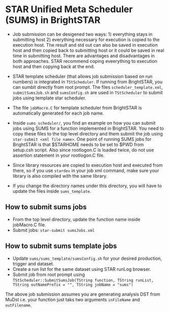 STAR Unified Meta Scheduler (SUMS) in BrightSTAR
===================================================

- Job submission can be desigened two ways: 1) everything stays in submitting host 2) everything necessary for execution is copied to the execution host. The result and std out can also be saved in execution host and then copied back to submitting host or it could be saved in real time in submitting host. There are advantages and disadvantages in both approaches. STAR recommend coping eveerything to execution host and then copying back at the end.

- STAR template scheduler (that allows job submission based on run numbers) is integrated in `TStScheduler`. If running from BrightSTAR, you can sumbit directly from root prompt. The files `scheduler_template.xml`, `submitSumsJob.sh` and `sumsConfig.sh` are used in `TStScheduler` to submit jobs using template star scheduler.

- The file `jobMacro.C` for template scheduler from BrightSTAR is automatically generated for each job name. 

- Inside `sums_scheduler/`, you find an example on how you can submit jobs using SUMS for a function implemented in BrightSTAR. You need to copy these files to the top level directory and them submit the job using `star-submit <xml file name>`. One point of running SUMS jobs for BrightSTAR is that $STARHOME needs to be set to $PWD from setup.csh script. Also since rootlogon.C is loaded twice, do not use assertion statement in your rootlogon.C file.

- Since library resources are copied to execution host and executed from there, so if you use `stardev` in your job xml command, make sure your library is also compiled with the same library.

- If you change the directory names under this directory, you will have to update the files inside `sums_template`.


How to submit sums jobs
--------------------------

- From the top level directory, update the function name inside jobMacro.C file.
- Submit jobs: `star-submit sumsJobs.xml`


How to submit sums template jobs
------------------------------------

- Update `sums/sums_template/sumsConfig.sh` for your desired production, trigger and dataset.
- Create a run list for the same dataset using STAR runLog browser.
- Submit job from root prompt using `TStScheduler::SubmitSumsJob(TString function, TString runList, TString outNamePrefix = "", TString jobName = "sums")`

The above job submission assumes you are generating analysis DST from MuDst i.e. your function just taks two arguments `inFileName` and `outFilename`.


